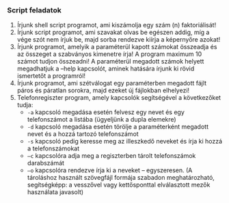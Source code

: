 ### Script feladatok

1. Írjunk shell script programot, ami kiszámolja egy szám (n) faktoriálisát! 
2. Írjunk script programot, ami szavakat olvas be egészen addig, míg a vége szót nem írjuk be, majd sorba rendezve kiírja a képernyőre azokat!
3. Írjunk programot, amelyik a paraméterül kapott számokat összeadja és az összeget a szabványos kimenetre írja! A program maximum 10 számot tudjon
összeadni! A paraméterül megadott számok helyett megadhatjuk a –help kapcsolót, aminek hatására írjunk ki rövid ismertetőt a programról!
4. Írjunk programot, ami szétválogat egy paraméterben megadott fájlt páros és páratlan sorokra, majd ezeket új fájlokban elhelyezi! 
5. Telefonregiszter program, amely kapcsolók segítségével a következőket tudja: 
    - ```-a``` kapcsoló megadása esetén felvesz egy nevet és egy telefonszámot a listába (ügyeljünk a dupla elemekre)
    - ```-d``` kapcsoló megadása esetén törölje a paraméterként megadott nevet és a hozzá tartozó telefonszámot
    - ```-s``` kapcsoló pedig keresse meg az illeszkedő neveket és írja ki hozzá a telefonszámokat
    - ```–c``` kapcsolóra adja meg a regiszterben tárolt telefonszámok darabszámát
    - ```–o``` kapcsolóra rendezve írja ki a neveket – egyszeresen. (A tároláshoz használt szövegfájl formája szabadon meghatározható, segítségképp: a vesszővel vagy kettősponttal elválasztott mezők használata javasolt)
